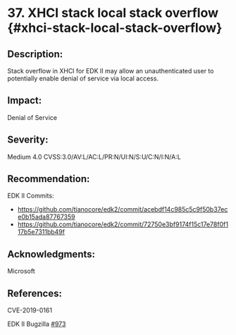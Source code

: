 <!--- @file
  Security Advisory for "XHCI stack local stack overflow"

  Copyright (c) 2019, Intel Corporation. All rights reserved.<BR>

  Redistribution and use in source (original document form) and 'compiled'
  forms (converted to PDF, epub, HTML and other formats) with or without
  modification, are permitted provided that the following conditions are met:

  1) Redistributions of source code (original document form) must retain the
     above copyright notice, this list of conditions and the following
     disclaimer as the first lines of this file unmodified.

  2) Redistributions in compiled form (transformed to other DTDs, converted to
     PDF, epub, HTML and other formats) must reproduce the above copyright
     notice, this list of conditions and the following disclaimer in the
     documentation and/or other materials provided with the distribution.

  THIS DOCUMENTATION IS PROVIDED BY TIANOCORE PROJECT "AS IS" AND ANY EXPRESS OR
  IMPLIED WARRANTIES, INCLUDING, BUT NOT LIMITED TO, THE IMPLIED WARRANTIES OF
  MERCHANTABILITY AND FITNESS FOR A PARTICULAR PURPOSE ARE DISCLAIMED. IN NO
  EVENT SHALL TIANOCORE PROJECT  BE LIABLE FOR ANY DIRECT, INDIRECT, INCIDENTAL,
  SPECIAL, EXEMPLARY, OR CONSEQUENTIAL DAMAGES (INCLUDING, BUT NOT LIMITED TO,
  PROCUREMENT OF SUBSTITUTE GOODS OR SERVICES; LOSS OF USE, DATA, OR PROFITS;
  OR BUSINESS INTERRUPTION) HOWEVER CAUSED AND ON ANY THEORY OF LIABILITY,
  WHETHER IN CONTRACT, STRICT LIABILITY, OR TORT (INCLUDING NEGLIGENCE OR
  OTHERWISE) ARISING IN ANY WAY OUT OF THE USE OF THIS DOCUMENTATION, EVEN IF
  ADVISED OF THE POSSIBILITY OF SUCH DAMAGE.

-->

# 37. XHCI stack local stack overflow {#xhci-stack-local-stack-overflow}

## Description:

Stack overflow in XHCI for EDK II may allow an unauthenticated user to potentially enable denial of service via local access. 

## Impact:

Denial of Service

## Severity:
Medium 4.0 CVSS:3.0/AV:L/AC:L/PR:N/UI:N/S:U/C:N/I:N/A:L
## Recommendation:

EDK II Commits:

- https://github.com/tianocore/edk2/commit/acebdf14c985c5c9f50b37ece0b15ada87767359
- https://github.com/tianocore/edk2/commit/72750e3bf9174f15c17e78f0f117b5e7311bb49f

## Acknowledgments:

Microsoft


## References:
CVE-2019-0161

EDK II Bugzilla [#973](https://bugzilla.tianocore.org/show_bug.cgi?id=973)


